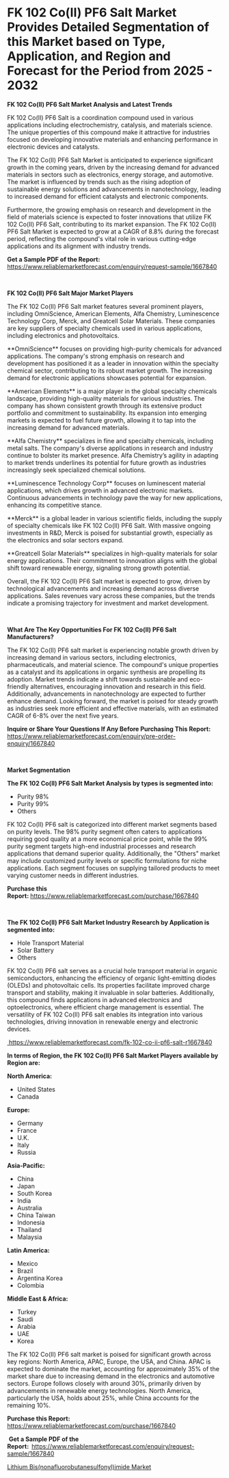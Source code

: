 <p><h1>FK 102 Co(II) PF6 Salt Market Provides Detailed Segmentation of this Market based on Type, Application, and Region and Forecast for the Period from 2025 - 2032</h1></p><p><strong>FK 102 Co(II) PF6 Salt Market Analysis and Latest Trends</strong></p>
<p><p>FK 102 Co(II) PF6 Salt is a coordination compound used in various applications including electrochemistry, catalysis, and materials science. The unique properties of this compound make it attractive for industries focused on developing innovative materials and enhancing performance in electronic devices and catalysts.</p><p>The FK 102 Co(II) PF6 Salt Market is anticipated to experience significant growth in the coming years, driven by the increasing demand for advanced materials in sectors such as electronics, energy storage, and automotive. The market is influenced by trends such as the rising adoption of sustainable energy solutions and advancements in nanotechnology, leading to increased demand for efficient catalysts and electronic components.</p><p>Furthermore, the growing emphasis on research and development in the field of materials science is expected to foster innovations that utilize FK 102 Co(II) PF6 Salt, contributing to its market expansion. The FK 102 Co(II) PF6 Salt Market is expected to grow at a CAGR of 8.8% during the forecast period, reflecting the compound's vital role in various cutting-edge applications and its alignment with industry trends.</p></p>
<p><strong>Get a Sample PDF of the Report:&nbsp;</strong> <a href="https://www.reliablemarketforecast.com/enquiry/request-sample/1667840?utm_campaign=2481&utm_medium=2&utm_source=Github&utm_content=ia&utm_term=02042025&utm_id=fk-102-coii-pf6-salt">https://www.reliablemarketforecast.com/enquiry/request-sample/1667840</a></p>
<p>&nbsp;</p>
<p><strong>FK 102 Co(II) PF6 Salt Major Market Players</strong></p>
<p><p>The FK 102 Co(II) PF6 Salt market features several prominent players, including OmniScience, American Elements, Alfa Chemistry, Luminescence Technology Corp, Merck, and Greatcell Solar Materials. These companies are key suppliers of specialty chemicals used in various applications, including electronics and photovoltaics.</p><p>**OmniScience** focuses on providing high-purity chemicals for advanced applications. The company's strong emphasis on research and development has positioned it as a leader in innovation within the specialty chemical sector, contributing to its robust market growth. The increasing demand for electronic applications showcases potential for expansion.</p><p>**American Elements** is a major player in the global specialty chemicals landscape, providing high-quality materials for various industries. The company has shown consistent growth through its extensive product portfolio and commitment to sustainability. Its expansion into emerging markets is expected to fuel future growth, allowing it to tap into the increasing demand for advanced materials.</p><p>**Alfa Chemistry** specializes in fine and specialty chemicals, including metal salts. The company's diverse applications in research and industry continue to bolster its market presence. Alfa Chemistry’s agility in adapting to market trends underlines its potential for future growth as industries increasingly seek specialized chemical solutions.</p><p>**Luminescence Technology Corp** focuses on luminescent material applications, which drives growth in advanced electronic markets. Continuous advancements in technology pave the way for new applications, enhancing its competitive stance.</p><p>**Merck** is a global leader in various scientific fields, including the supply of specialty chemicals like FK 102 Co(II) PF6 Salt. With massive ongoing investments in R&D, Merck is poised for substantial growth, especially as the electronics and solar sectors expand.</p><p>**Greatcell Solar Materials** specializes in high-quality materials for solar energy applications. Their commitment to innovation aligns with the global shift toward renewable energy, signaling strong growth potential.</p><p>Overall, the FK 102 Co(II) PF6 Salt market is expected to grow, driven by technological advancements and increasing demand across diverse applications. Sales revenues vary across these companies, but the trends indicate a promising trajectory for investment and market development.</p></p>
<p>&nbsp;</p>
<p><strong>What Are The Key Opportunities For FK 102 Co(II) PF6 Salt Manufacturers?</strong></p>
<p><p>The FK 102 Co(II) PF6 salt market is experiencing notable growth driven by increasing demand in various sectors, including electronics, pharmaceuticals, and material science. The compound's unique properties as a catalyst and its applications in organic synthesis are propelling its adoption. Market trends indicate a shift towards sustainable and eco-friendly alternatives, encouraging innovation and research in this field. Additionally, advancements in nanotechnology are expected to further enhance demand. Looking forward, the market is poised for steady growth as industries seek more efficient and effective materials, with an estimated CAGR of 6-8% over the next five years.</p></p>
<p><strong>Inquire or Share Your Questions If Any Before Purchasing This Report:</strong> <a href="https://www.reliablemarketforecast.com/enquiry/pre-order-enquiry/1667840?utm_campaign=2481&utm_medium=2&utm_source=Github&utm_content=ia&utm_term=02042025&utm_id=fk-102-coii-pf6-salt">https://www.reliablemarketforecast.com/enquiry/pre-order-enquiry/1667840</a></p>
<p>&nbsp;</p>
<p><strong>Market Segmentation</strong></p>
<p><strong>The FK 102 Co(II) PF6 Salt Market Analysis by types is segmented into:</strong></p>
<p><ul><li>Purity 98%</li><li>Purity 99%</li><li>Others</li></ul></p>
<p><p>FK 102 Co(II) PF6 salt is categorized into different market segments based on purity levels. The 98% purity segment often caters to applications requiring good quality at a more economical price point, while the 99% purity segment targets high-end industrial processes and research applications that demand superior quality. Additionally, the "Others" market may include customized purity levels or specific formulations for niche applications. Each segment focuses on supplying tailored products to meet varying customer needs in different industries.</p></p>
<p><strong>Purchase this Report:&nbsp;</strong><a href="https://www.reliablemarketforecast.com/purchase/1667840?utm_campaign=2481&utm_medium=2&utm_source=Github&utm_content=ia&utm_term=02042025&utm_id=fk-102-coii-pf6-salt">https://www.reliablemarketforecast.com/purchase/1667840</a></p>
<p>&nbsp;</p>
<p><strong>The FK 102 Co(II) PF6 Salt Market Industry Research by Application is segmented into:</strong></p>
<p><ul><li>Hole Transport Material</li><li>Solar Battery</li><li>Others</li></ul></p>
<p><p>FK 102 Co(II) PF6 salt serves as a crucial hole transport material in organic semiconductors, enhancing the efficiency of organic light-emitting diodes (OLEDs) and photovoltaic cells. Its properties facilitate improved charge transport and stability, making it invaluable in solar batteries. Additionally, this compound finds applications in advanced electronics and optoelectronics, where efficient charge management is essential. The versatility of FK 102 Co(II) PF6 salt enables its integration into various technologies, driving innovation in renewable energy and electronic devices.</p></p>
<p><a href="https://www.reliablemarketforecast.com/fk-102-co-ii-pf6-salt-r1667840?utm_campaign=2481&utm_medium=2&utm_source=Github&utm_content=ia&utm_term=02042025&utm_id=fk-102-coii-pf6-salt">&nbsp;https://www.reliablemarketforecast.com/fk-102-co-ii-pf6-salt-r1667840</a></p>
<p><strong>In terms of Region, the FK 102 Co(II) PF6 Salt Market Players available by Region are:</strong></p>
<p>
    <p> <strong> North America: </strong>
        <ul>
            <li>United States</li>
            <li>Canada</li>
        </ul>
        </p> 
    <p> <strong> Europe: </strong>
        <ul>
            <li>Germany</li>
            <li>France</li>
            <li>U.K.</li>
            <li>Italy</li>
            <li>Russia</li>
        </ul>
        </p> 
    <p> <strong> Asia-Pacific: </strong>
        <ul>
            <li>China</li>
            <li>Japan</li>
            <li>South Korea</li>
            <li>India</li>
            <li>Australia</li>
            <li>China Taiwan</li>
            <li>Indonesia</li>
            <li>Thailand</li>
            <li>Malaysia</li>
        </ul>
        </p> 
    <p> <strong> Latin America: </strong>
        <ul>
            <li>Mexico</li>
            <li>Brazil</li>
            <li>Argentina Korea</li>
            <li>Colombia</li>
        </ul>
        </p> 
    <p> <strong> Middle East & Africa: </strong>
        <ul>
            <li>Turkey</li>
            <li>Saudi</li>
            <li>Arabia</li>
            <li>UAE</li>
            <li>Korea</li>
        </ul>
    </p>
    </p>
<p><p>The FK 102 Co(II) PF6 salt market is poised for significant growth across key regions: North America, APAC, Europe, the USA, and China. APAC is expected to dominate the market, accounting for approximately 35% of the market share due to increasing demand in the electronics and automotive sectors. Europe follows closely with around 30%, primarily driven by advancements in renewable energy technologies. North America, particularly the USA, holds about 25%, while China accounts for the remaining 10%.</p></p>
<p><strong>Purchase this Report: </strong><a href="https://www.reliablemarketforecast.com/purchase/1667840?utm_campaign=2481&utm_medium=2&utm_source=Github&utm_content=ia&utm_term=02042025&utm_id=fk-102-coii-pf6-salt">https://www.reliablemarketforecast.com/purchase/1667840</a></p>
<p>&nbsp;<strong>Get a Sample PDF of the Report:&nbsp;&nbsp;</strong><a href="https://www.reliablemarketforecast.com/enquiry/request-sample/1667840?utm_campaign=2481&utm_medium=2&utm_source=Github&utm_content=ia&utm_term=02042025&utm_id=fk-102-coii-pf6-salt">https://www.reliablemarketforecast.com/enquiry/request-sample/1667840</a></p>
<p><strong></strong></p>
<p><p><a href="https://github.com/ovtkosle/Market-Research-Report-List-1/blob/main/lithium-bisnonafluorobutanesulfonylimide-market.md?utm_campaign=2481&utm_medium=2&utm_source=Github&utm_content=ia&utm_term=02042025&utm_id=fk-102-coii-pf6-salt">Lithium Bis(nonafluorobutanesulfonyl)imide Market</a></p></p>